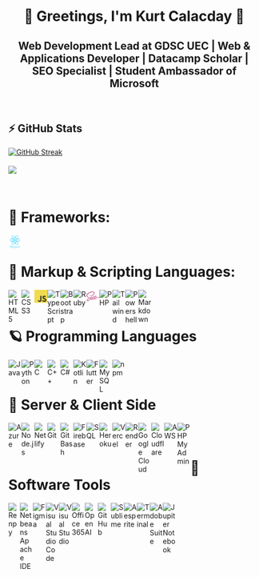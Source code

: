<h1 align="center">👋 Greetings, I'm Kurt Calacday 🚀️ </h1>
<h2 align="center"> Web Development Lead at GDSC UEC | Web & Applications Developer | Datacamp Scholar | SEO Specialist | Student Ambassador of Microsoft </h2>


<br />

## ⚡ GitHub Stats
[![GitHub Streak](https://streak-stats.demolab.com?user=KurutoDenzeru&theme=radical&date_format=M%20j%5B%2C%20Y%5D)](https://git.io/streak-stats)
<br /> <br />
<img align="center" src="https://github-readme-stats.vercel.app/api/top-langs?username=KurutoDenzeru&show_icons=true&theme=radical&locale=en&layout=compact"/>

<!--Line Break-->
<br />
<!--Line Break-->

<h1 align="left">🧭 Frameworks:</h1>
<img align="left" alt="React" width="26px" src="https://raw.githubusercontent.com/devicons/devicon/master/icons/react/react-original-wordmark.svg" />

<br />

<!--Markup & Scripting Languages:-->
<h1 align="left">🧭 Markup & Scripting Languages:</h1>
<img align="left" alt="HTML5" width="26px" src="https://cdn-icons-png.flaticon.com/512/732/732212.png" />
<img align="left" alt="CSS3" width="26px" src="https://cdn-icons-png.flaticon.com/512/732/732190.png" />
<img align="left" alt="JavaScript" width="26px" 
src="https://raw.githubusercontent.com/github/explore/80688e429a7d4ef2fca1e82350fe8e3517d3494d/topics/javascript/javascript.png" />
<img align="left" alt="TypeScript" width="26px" 
src="https://cdn-icons-png.flaticon.com/512/5968/5968381.png" />
<img align="left" alt="Bootstrap" width="26px" src="https://cdn-icons-png.flaticon.com/512/5968/5968672.png"/>
<img align="left" alt="Ruby" width="26px" src="https://cdn.iconscout.com/icon/free/png-256/free-ruby-3629029-3030386.png"/>

<img align="left" alt="Sass" width="26px" src="https://raw.githubusercontent.com/github/explore/80688e429a7d4ef2fca1e82350fe8e3517d3494d/topics/sass/sass.png" />
<img align="left" alt="PHP" width="26px" src="https://cdn.iconscout.com/icon/free/png-256/php-3521631-2945075.png"/>
<img align="left" alt="Tailwind" width="26px" src="https://upload.wikimedia.org/wikipedia/commons/thumb/d/d5/Tailwind_CSS_Logo.svg/1200px-Tailwind_CSS_Logo.svg.png"/>
<img align="left" alt="Powershell" width="26px" src="https://upload.wikimedia.org/wikipedia/commons/2/2f/PowerShell_5.0_icon.png"/>
<img align="left" alt="Markdown" width="26px" src="https://static-00.iconduck.com/assets.00/markdown-icon-512x342-z3vsc3v6.png" />

<br />
<br />

<!--Programming Languages-->
<h1 align="left">🪐 Programming Languages</h1> 
<img align="left" alt="Java" width="26px" src="https://cdn-icons-png.flaticon.com/512/226/226777.png"/>
<img align="left" alt="Python" width="26px" src="https://cdn-icons-png.flaticon.com/512/5968/5968350.png"/>
<img align="left" alt="C" width="26px" src="https://upload.wikimedia.org/wikipedia/commons/thumb/1/18/C_Programming_Language.svg/926px-C_Programming_Language.svg.png"/>
<img align="left" alt="C++" width="26px" src="https://upload.wikimedia.org/wikipedia/commons/thumb/1/18/ISO_C%2B%2B_Logo.svg/1822px-ISO_C%2B%2B_Logo.svg.png"/>
<img align="left" alt="C#" width="26px" src="https://static-00.iconduck.com/assets.00/c-sharp-c-icon-456x512-9sej0lrz.png"/>  
<img align="left" alt="Kotlin" width="26px" src="https://upload.wikimedia.org/wikipedia/commons/thumb/0/06/Kotlin_Icon.svg/1200px-Kotlin_Icon.svg.png"/> 
<img align="left" alt="Flutter" width="26px" src="https://cdn.iconscout.com/icon/free/png-256/free-flutter-2038877-1720090.png"/> 
<img align="left" alt="MySQL" width="26px" src="https://cdn-icons-png.flaticon.com/512/5968/5968313.png" />
<img align="left" alt="npm" width="26px" src="https://img.icons8.com/color/480/npm.png"/>

<br /> <br />

<!-- Server Side -->
<h1 align="left">🌌 Server & Client Side</h1>
<img align="left" alt="Azure" width="26px" src="https://upload.wikimedia.org/wikipedia/commons/thumb/f/fa/Microsoft_Azure.svg/1200px-Microsoft_Azure.svg.png" />
<img align="left" alt="Node.js" width="26px" src="https://cdn-icons-png.flaticon.com/512/5968/5968322.png" />
<img align="left" alt="Netlify" width="26px" src="https://static-00.iconduck.com/assets.00/netlify-icon-511x512-idkvcd89.png" />
<img align="left" alt="Git" width="26px" src="https://www.vectorlogo.zone/logos/git-scm/git-scm-icon.svg"/>
<img align="left" alt="Git Bash" width="26px" src="https://gitforwindows.org/img/gwindows_logo.png" />
<img align="left" alt="Firebase" width="26px" src="https://cdn.iconscout.com/icon/free/png-256/free-firebase-3628772-3030134.png" />
<img align="left" alt="SQL" width="26px" src="https://symbols.getvecta.com/stencil_28/61_sql-database-generic.90b41636a8.png"/>
<img align="left" alt="Heroku" width="26px" src="https://cdn-icons-png.flaticon.com/512/873/873120.png" />
<img align="left" alt="Vercel" width="26px" src="https://pipedream.com/s.v0/app_XaLh2x/logo/orig" />
<img align="left" alt="Render" width="26px" src="https://images.g2crowd.com/uploads/product/image/large_detail/large_detail_477db83f729d63210139ec7cd29c1351/render-render.png" />
<img align="left" alt="Google Cloud" width="26px" src="https://www.gend.co/hs-fs/hubfs/gcp-logo-cloud.png?width=730&name=gcp-logo-cloud.png" />
<img align="left" alt="Cloudflare" width="26px" src="https://upload.wikimedia.org/wikipedia/commons/thumb/9/94/Cloudflare_Logo.png/480px-Cloudflare_Logo.png" />
<img align="left" alt="AWS" width="26px" src="https://upload.wikimedia.org/wikipedia/commons/thumb/9/93/Amazon_Web_Services_Logo.svg/1280px-Amazon_Web_Services_Logo.svg.png" />
<img align="left" alt="PHPMyAdmin" width="26px" src="https://miro.medium.com/v2/resize:fit:1400/1*5Hnnv0awfSv0BGcq1C522w.png"/>

<br /> <br />

<!--Software Tools-->
<h1 align="left">🧰 Software Tools</h1>
<img align="left" alt="Renpy" width="23px" src="https://upload.wikimedia.org/wikipedia/commons/7/7e/Ren%E2%80%99Py_Logo_6-13-6_200x307px.png"/>
<img align="left" alt="Netbeans Apache IDE" width="26px" src="https://upload.wikimedia.org/wikipedia/commons/thumb/9/98/Apache_NetBeans_Logo.svg/1200px-Apache_NetBeans_Logo.svg.png"/>
<img align="left" alt="Figma" width="26px" src="https://www.vectorlogo.zone/logos/figma/figma-icon.svg"/>
<img align="left" alt="Visual Studio Code" width="26px" src="https://cdn.icon-icons.com/icons2/2107/PNG/512/file_type_vscode_icon_130084.png" />
<img align="left" alt="Visual Studio" width="26px" src="https://upload.wikimedia.org/wikipedia/commons/thumb/2/2c/Visual_Studio_Icon_2022.svg/2048px-Visual_Studio_Icon_2022.svg.png"/>
<img align="left" alt="Office 365" width="26px" src="https://seeklogo.com/images/M/microsoft-365-2022-logo-7B23759A49-seeklogo.com.png"/>
<img align="left" alt="OpenAI" width="26px" src="https://diviengine.com/wp-content/uploads/2023/01/ChatGPT-Logooptimized-610x610.png" />
<img align="left" alt="GitHub" width="26px" src="https://upload.wikimedia.org/wikipedia/commons/thumb/a/ae/Github-desktop-logo-symbol.svg/2048px-Github-desktop-logo-symbol.svg.png" />
<img align="left" alt="Sublime" width="26px" src="https://i.pinimg.com/originals/24/b3/c6/24b3c6246660d94a1434151a87339438.png"/>
<img align="left" alt="Aesprite" width="26px" src="https://share.natebeaty.com//aseprite-no-border/aseprite-no-border.png" />
<img align="left" alt="Terminal" width="26px" src="https://upload.wikimedia.org/wikipedia/commons/f/f9/Windows_Terminal_Logo.png" />
<img align="left" alt="Adobe Suite" width="26px" src="https://upload.wikimedia.org/wikipedia/commons/thumb/a/ac/Creative_Cloud.svg/2500px-Creative_Cloud.svg.png"/>
<img align="left" alt="Jupiter Notebook" width="26px" src="https://upload.wikimedia.org/wikipedia/commons/thumb/3/38/Jupyter_logo.svg/1200px-Jupyter_logo.svg.png"/>

<!---
KurtDenzel/KurtDenzel is a ✨ special ✨ repository because its `README.md` (this file) appears on your GitHub profile.
You can click the Preview link to take a look at your changes.
--->
